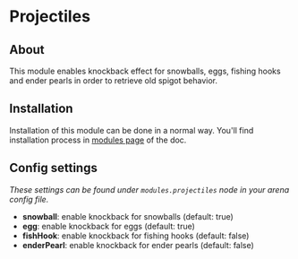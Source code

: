 # Projectiles

## About

This module enables knockback effect for snowballs, eggs, fishing hooks and ender pearls in order to retrieve old spigot
behavior.

## Installation

Installation of this module can be done in a normal way. You'll find installation process in [modules page](../modules.md#installing-modules) of the doc.

## Config settings

*These settings can be found under `modules.projectiles` node in your arena config file.*

- **snowball**: enable knockback for snowballs (default: true)
- **egg**: enable knockback for eggs (default: true)
- **fishHook**: enable knockback for fishing hooks (default: false)
- **enderPearl**: enable knockback for ender pearls (default: false)
